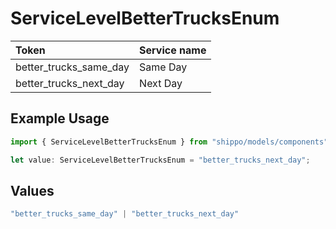 # ServiceLevelBetterTrucksEnum

|Token | Service name|
|:---|:---|
| better_trucks_same_day | Same Day|
| better_trucks_next_day | Next Day|


## Example Usage

```typescript
import { ServiceLevelBetterTrucksEnum } from "shippo/models/components";

let value: ServiceLevelBetterTrucksEnum = "better_trucks_next_day";
```

## Values

```typescript
"better_trucks_same_day" | "better_trucks_next_day"
```
